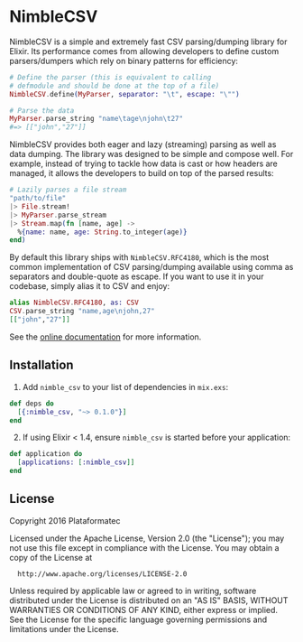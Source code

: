 # NimbleCSV

NimbleCSV is a simple and extremely fast CSV parsing/dumping library for Elixir. Its performance comes from allowing developers to define custom parsers/dumpers which rely on binary patterns for efficiency:

```elixir
# Define the parser (this is equivalent to calling
# defmodule and should be done at the top of a file)
NimbleCSV.define(MyParser, separator: "\t", escape: "\"")

# Parse the data
MyParser.parse_string "name\tage\njohn\t27"
#=> [["john","27"]]
```

NimbleCSV provides both eager and lazy (streaming) parsing as well as data dumping. The library was designed to be simple and compose well. For example, instead of trying to tackle how data is cast or how headers are managed, it allows the developers to build on top of the parsed results:

```elixir
# Lazily parses a file stream
"path/to/file"
|> File.stream!
|> MyParser.parse_stream
|> Stream.map(fn [name, age] ->
  %{name: name, age: String.to_integer(age)}
end)
```

By default this library ships with `NimbleCSV.RFC4180`, which is the most common implementation of CSV parsing/dumping available using comma as separators and double-quote as escape. If you want to use it in your codebase, simply alias it to CSV and enjoy:

```elixir
alias NimbleCSV.RFC4180, as: CSV
CSV.parse_string "name,age\njohn,27"
[["john","27"]]
```

See the [online documentation](https://hexdocs.pm/nimble_csv) for more information.

## Installation

  1. Add `nimble_csv` to your list of dependencies in `mix.exs`:

  ```elixir
  def deps do
    [{:nimble_csv, "~> 0.1.0"}]
  end
  ```

  2. If using Elixir < 1.4, ensure `nimble_csv` is started before your application:

  ```elixir
  def application do
    [applications: [:nimble_csv]]
  end
  ```

## License

Copyright 2016 Plataformatec

  Licensed under the Apache License, Version 2.0 (the "License");
  you may not use this file except in compliance with the License.
  You may obtain a copy of the License at

      http://www.apache.org/licenses/LICENSE-2.0

  Unless required by applicable law or agreed to in writing, software
  distributed under the License is distributed on an "AS IS" BASIS,
  WITHOUT WARRANTIES OR CONDITIONS OF ANY KIND, either express or implied.
  See the License for the specific language governing permissions and
  limitations under the License.
